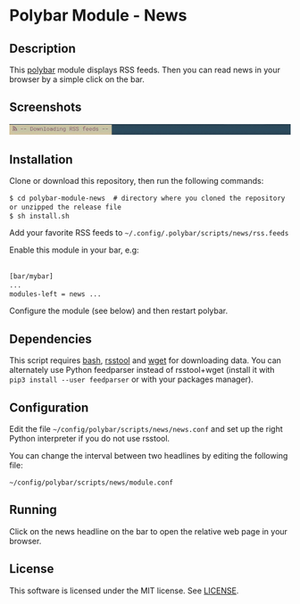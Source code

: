 # Polybar Module - News

## Description
This [polybar](https://github.com/jaagr/polybar) module displays RSS feeds. Then you can read news in your browser by a simple click on the bar.

## Screenshots

<img alt="Screenshot of polybar module: news" src="screenshots/polybar-module-news.gif" width="860">

## Installation
Clone or download this repository, then run the following commands:
```
$ cd polybar-module-news  # directory where you cloned the repository or unzipped the release file
$ sh install.sh
```

Add your favorite RSS feeds to `~/.config/.polybar/scripts/news/rss.feeds`

Enable this module in your bar, e.g:
```

[bar/mybar]
...
modules-left = news ...
```

Configure the module (see below) and then restart polybar.

## Dependencies
This script requires [bash](https://www.gnu.org/software/bash/), [rsstool](https://sourceforge.net/projects/rsstool/files/rsstool-1.0.0-linux.tar.gz/download) and [wget](https://www.gnu.org/s/wget/) for downloading data. You can alternately use Python feedparser instead of rsstool+wget (install it with `pip3 install --user feedparser` or with your packages manager).

## Configuration
Edit the file `~/config/polybar/scripts/news/news.conf` and set up the right Python interpreter if you do not use rsstool.

You can change the interval between two headlines by editing the following file:
```
~/config/polybar/scripts/news/module.conf
```

## Running
Click on the news headline on the bar to open the relative web page in your browser.

## License
This software is licensed under the MIT license. See [LICENSE](LICENSE.md).
